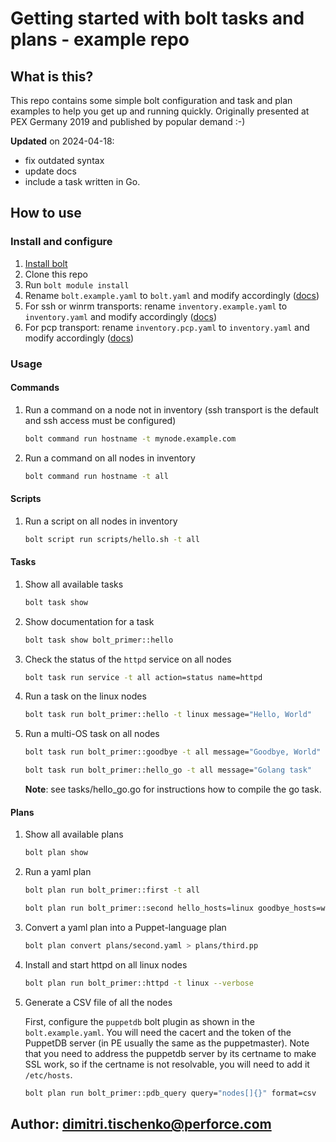 # Getting started with bolt tasks and plans - example repo

## What is this?

This repo contains some simple bolt configuration and task and plan examples to help you get up and running quickly. Originally presented at PEX Germany 2019 and published by popular demand :-)

**Updated** on 2024-04-18:
- fix outdated syntax
- update docs
- include a task written in Go.

## How to use

### Install and configure 

1. [Install bolt](https://puppet.com/docs/bolt/latest/bolt_installing.html)
1. Clone this repo
1. Run `bolt module install`
1. Rename `bolt.example.yaml` to `bolt.yaml` and modify accordingly ([docs](https://puppet.com/docs/bolt/latest/configuring_bolt.html))
1. For ssh or winrm transports: rename `inventory.example.yaml` to `inventory.yaml` and modify accordingly ([docs](https://www.puppet.com/docs/bolt/latest/inventory_files))
1. For pcp transport: rename `inventory.pcp.yaml` to `inventory.yaml` and modify accordingly ([docs](https://www.puppet.com/docs/bolt/latest/bolt_transports_reference#pcp))

### Usage

#### Commands

1. Run a command on a node not in inventory (ssh transport is the default and ssh access must be configured)

   ```bash
   bolt command run hostname -t mynode.example.com
   ```

1. Run a command on all nodes in inventory

   ```bash
   bolt command run hostname -t all
   ```
#### Scripts

1. Run a script on all nodes in inventory

   ```bash
   bolt script run scripts/hello.sh -t all
   ```

#### Tasks

1. Show all available tasks

   ```bash
   bolt task show
   ```

1. Show documentation for a task

   ```bash
   bolt task show bolt_primer::hello
   ```

1. Check the status of the `httpd` service on all nodes

   ```bash
   bolt task run service -t all action=status name=httpd
   ```

1. Run a task on the linux nodes

   ```bash
   bolt task run bolt_primer::hello -t linux message="Hello, World"
   ```

1. Run a multi-OS task on all nodes

   ```bash
   bolt task run bolt_primer::goodbye -t all message="Goodbye, World"
   ```

   ```bash
   bolt task run bolt_primer::hello_go -t all message="Golang task"
   ```
   **Note**: see tasks/hello_go.go for instructions how to compile the go task.

#### Plans

1. Show all available plans

   ```bash
   bolt plan show
   ```

1. Run a yaml plan

    ```bash
    bolt plan run bolt_primer::first -t all
    ```

    ```bash
    bolt plan run bolt_primer::second hello_hosts=linux goodbye_hosts=windows message="Hello, World" --verbose
    ```

1. Convert a yaml plan into a Puppet-language plan

    ```bash
    bolt plan convert plans/second.yaml > plans/third.pp
    ```

1. Install and start httpd on all linux nodes

    ```bash
    bolt plan run bolt_primer::httpd -t linux --verbose
    ```

1. Generate a CSV file of all the nodes

   First, configure the `puppetdb` bolt plugin as shown in the `bolt.example.yaml`. You will need the cacert and the token of the PuppetDB server (in PE usually the same as the puppetmaster). Note that you need to address the puppetdb server by its certname to make SSL work, so if the certname is not resolvable, you will need to add it `/etc/hosts`.

    ```bash
    bolt plan run bolt_primer::pdb_query query="nodes[]{}" format=csv
    ```


## Author: dimitri.tischenko@perforce.com
